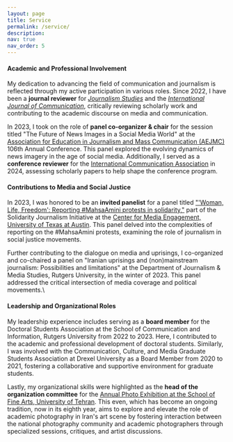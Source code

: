 ```yaml
---
layout: page
title: Service
permalink: /service/
description:
nav: true
nav_order: 5
---
```


#### **Academic and Professional Involvement**

My dedication to advancing the field of communication and journalism is reflected through my active participation in various roles. Since 2022, I have been a **journal reviewer** for [_Journalism Studies_](https://www.tandfonline.com/journals/rjos20) and the [_International Journal of Communication_](https://ijoc.org/index.php/ijoc), critically reviewing scholarly work and contributing to the academic discourse on media and communication.

In 2023, I took on the role of **panel co-organizer & chair** for the session titled "The Future of News Images in a Social Media World" at the [Association for Education in Journalism and Mass Communication (AEJMC)](https://www.aejmc.org/) 106th Annual Conference. This panel explored the evolving dynamics of news imagery in the age of social media. Additionally, I served as a **conference reviewer** for the [International Communication Association](https://www.icahdq.org/) in 2024, assessing scholarly papers to help shape the conference program.

#### **Contributions to Media and Social Justice**

In 2023, I was honored to be an **invited panelist** for a panel titled ["'Woman, Life, Freedom': Reporting #MahsaAmini protests in solidarity,"](https://www.youtube.com/watch?v=8EcrTkkmtl8) part of the Solidarity Journalism Initiative at the [Center for Media Engagement, University of Texas at Austin](https://mediaengagement.org/). This panel delved into the complexities of reporting on the #MahsaAmini protests, examining the role of journalism in social justice movements.

<!-- Embedding the YouTube video using iframe -->
<!-- <iframe width="560" height="315" src="https://www.youtube.com/embed/8EcrTkkmtl8" title="YouTube video player" frameborder="0" allow="accelerometer; autoplay; clipboard-write; encrypted-media; gyroscope; picture-in-picture; web-share" allowfullscreen></iframe> -->

Further contributing to the dialogue on media and uprisings, I co-organized and co-chaired a panel on "Iranian uprisings and (non)mainstream journalism: Possibilities and limitations" at the Department of Journalism & Media Studies, Rutgers University, in the winter of 2023. This panel addressed the critical intersection of media coverage and political movements.\

#### **Leadership and Organizational Roles**

My leadership experience includes serving as a **board member** for the Doctoral Students Association at the School of Communication and Information, Rutgers University from 2022 to 2023. Here, I contributed to the academic and professional development of doctoral students. Similarly, I was involved with the Communication, Culture, and Media Graduate Students Association at Drexel University as a Board Member from 2020 to 2021, fostering a collaborative and supportive environment for graduate students.

Lastly, my organizational skills were highlighted as the **head of the organization committee** for the [Annual Photo Exhibition at the School of Fine Arts, University of Tehran](https://utphotoex.ir/en/). This even, which has become an ongoing tradition, now in its eighth year, aims to explore and elevate the role of academic photography in Iran's art scene by fostering interaction between the national photography community and academic photographers through specialized sessions, critiques, and artist discussions.
